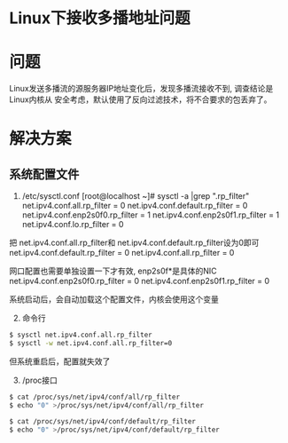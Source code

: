 # Linux下接收多播地址问题

# 问题
Linux发送多播流的源服务器IP地址变化后，发现多播流接收不到, 调查结论是Linux内核从
安全考虑，默认使用了反向过滤技术，将不合要求的包丢弃了。

# 解决方案

## 系统配置文件
1. /etc/sysctl.conf
[root@localhost ~]# sysctl -a |grep ".rp_filter"
net.ipv4.conf.all.rp_filter = 0
net.ipv4.conf.default.rp_filter = 0
net.ipv4.conf.enp2s0f0.rp_filter = 1
net.ipv4.conf.enp2s0f1.rp_filter = 1
net.ipv4.conf.lo.rp_filter = 0

把 net.ipv4.conf.all.rp_filter和 net.ipv4.conf.default.rp_filter设为0即可
net.ipv4.conf.default.rp_filter = 0
net.ipv4.conf.all.rp_filter = 0

网口配置也需要单独设置一下才有效, enp2s0f*是具体的NIC
net.ipv4.conf.enp2s0f0.rp_filter = 0
net.ipv4.conf.enp2s0f1.rp_filter = 0

系统启动后，会自动加载这个配置文件，内核会使用这个变量

2. 命令行

```sh
$ sysctl net.ipv4.conf.all.rp_filter
$ sysctl -w net.ipv4.conf.all.rp_filter=0
```
但系统重启后，配置就失效了

3. /proc接口
```sh
$ cat /proc/sys/net/ipv4/conf/all/rp_filter
$ echo "0" >/proc/sys/net/ipv4/conf/all/rp_filter

$ cat /proc/sys/net/ipv4/conf/default/rp_filter
$ echo "0" >/proc/sys/net/ipv4/conf/default/rp_filter
```


